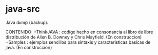 # java-src
Java dump (backup).

CONTENIDO:
+ThinkJAVA  : codigo hecho en consonancia al libro de libre distribución de Allen B. Downey y Chris Mayfield. (En construccion) 
+Samples    : ejemplos sencillos para sintaxis y caracteristicas basicas de java. (En construccion)
